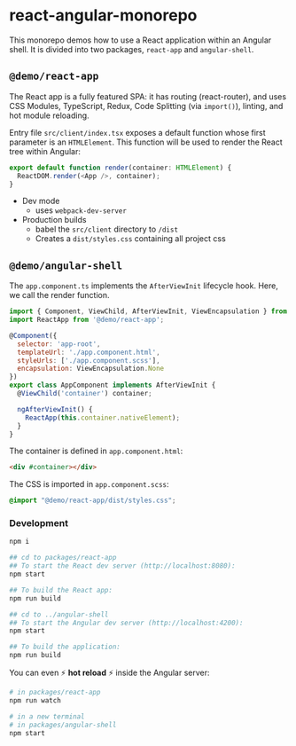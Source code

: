 # react-angular-monorepo

This monorepo demos how to use a React application within an Angular shell. It is divided into two packages, `react-app` and `angular-shell`.

## `@demo/react-app`

The React app is a fully featured SPA: it has routing (react-router), and uses CSS Modules, TypeScript, Redux, Code Splitting (via `import()`), linting, and hot module reloading. 

Entry file `src/client/index.tsx` exposes a default function whose first parameter is an `HTMLElement`. This function will be used to render the React tree within Angular:

```js
export default function render(container: HTMLElement) {
  ReactDOM.render(<App />, container);
}
```

- Dev mode
  - uses `webpack-dev-server`
- Production builds
  - babel the `src/client` directory to `/dist`
  - Creates a `dist/styles.css` containing all project css

## `@demo/angular-shell`

The `app.component.ts` implements the `AfterViewInit` lifecycle hook. Here, we call the render function.

```js
import { Component, ViewChild, AfterViewInit, ViewEncapsulation } from '@angular/core';
import ReactApp from '@demo/react-app';

@Component({
  selector: 'app-root',
  templateUrl: './app.component.html',
  styleUrls: ['./app.component.scss'],
  encapsulation: ViewEncapsulation.None
})
export class AppComponent implements AfterViewInit {
  @ViewChild('container') container;

  ngAfterViewInit() {
    ReactApp(this.container.nativeElement);
  }
}
```

The container is defined in `app.component.html`:

```html
<div #container></div>
```

The CSS is imported in `app.component.scss`:

```scss
@import "@demo/react-app/dist/styles.css";
```



### Development

```sh
npm i

## cd to packages/react-app
## To start the React dev server (http://localhost:8080):
npm start

## To build the React app:
npm run build

## cd to ../angular-shell
## To start the Angular dev server (http://localhost:4200):
npm start

## To build the application:
npm run build
```

You can even :zap: **hot reload** :zap: inside the Angular server:

```sh
# in packages/react-app
npm run watch

# in a new terminal
# in packages/angular-shell
npm start
```

